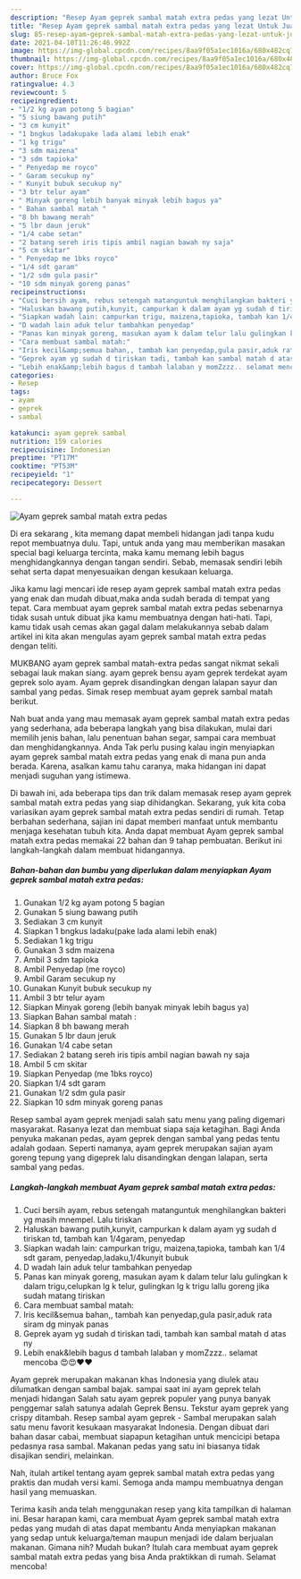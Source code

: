```yaml
---
description: "Resep Ayam geprek sambal matah extra pedas yang lezat Untuk Jualan"
title: "Resep Ayam geprek sambal matah extra pedas yang lezat Untuk Jualan"
slug: 85-resep-ayam-geprek-sambal-matah-extra-pedas-yang-lezat-untuk-jualan
date: 2021-04-10T11:26:46.992Z
image: https://img-global.cpcdn.com/recipes/8aa9f05a1ec1016a/680x482cq70/ayam-geprek-sambal-matah-extra-pedas-foto-resep-utama.jpg
thumbnail: https://img-global.cpcdn.com/recipes/8aa9f05a1ec1016a/680x482cq70/ayam-geprek-sambal-matah-extra-pedas-foto-resep-utama.jpg
cover: https://img-global.cpcdn.com/recipes/8aa9f05a1ec1016a/680x482cq70/ayam-geprek-sambal-matah-extra-pedas-foto-resep-utama.jpg
author: Bruce Fox
ratingvalue: 4.3
reviewcount: 5
recipeingredient:
- "1/2 kg ayam potong 5 bagian"
- "5 siung bawang putih"
- "3 cm kunyit"
- "1 bngkus ladakupake lada alami lebih enak"
- "1 kg trigu"
- "3 sdm maizena"
- "3 sdm tapioka"
- " Penyedap me royco"
- " Garam secukup ny"
- " Kunyit bubuk secukup ny"
- "3 btr telur ayam"
- " Minyak goreng lebih banyak minyak lebih bagus ya"
- " Bahan sambal matah "
- "8 bh bawang merah"
- "5 lbr daun jeruk"
- "1/4 cabe setan"
- "2 batang sereh iris tipis ambil nagian bawah ny saja"
- "5 cm skitar"
- " Penyedap me 1bks royco"
- "1/4 sdt garam"
- "1/2 sdm gula pasir"
- "10 sdm minyak goreng panas"
recipeinstructions:
- "Cuci bersih ayam, rebus setengah matanguntuk menghilangkan bakteri yg masih mnempel. Lalu tiriskan"
- "Haluskan bawang putih,kunyit, campurkan k dalam ayam yg sudah d tiriskan td, tambah kan 1/4garam, penyedap"
- "Siapkan wadah lain: campurkan trigu, maizena,tapioka, tambah kan 1/4 sdt garam, penyedap,ladaku,1/4kunyit bubuk"
- "D wadah lain aduk telur tambahkan penyedap"
- "Panas kan minyak goreng, masukan ayam k dalam telur lalu gulingkan k dalam trigu,celupkan lg k telur, gulingkan lg k trigu lallu goreng jika sudah matang tiriskan"
- "Cara membuat sambal matah:"
- "Iris kecil&amp;semua bahan,, tambah kan penyedap,gula pasir,aduk rata siram dg minyak panas"
- "Geprek ayam yg sudah d tiriskan tadi, tambah kan sambal matah d atas ny"
- "Lebih enak&amp;lebih bagus d tambah lalaban y momZzzz.. selamat mencoba 😍😍❤️❤️"
categories:
- Resep
tags:
- ayam
- geprek
- sambal

katakunci: ayam geprek sambal 
nutrition: 159 calories
recipecuisine: Indonesian
preptime: "PT17M"
cooktime: "PT53M"
recipeyield: "1"
recipecategory: Dessert

---
```



![Ayam geprek sambal matah extra pedas](https://img-global.cpcdn.com/recipes/8aa9f05a1ec1016a/680x482cq70/ayam-geprek-sambal-matah-extra-pedas-foto-resep-utama.jpg)

Di era  sekarang , kita memang dapat membeli hidangan jadi tanpa kudu repot membuatnya dulu. Tapi, untuk anda yang mau memberikan masakan special bagi keluarga tercinta, maka kamu memang lebih bagus menghidangkannya dengan tangan sendiri. Sebab, memasak sendiri lebih sehat serta dapat menyesuaikan dengan kesukaan keluarga.

Jika kamu lagi mencari ide resep ayam geprek sambal matah extra pedas yang enak dan mudah dibuat,maka anda sudah berada di tempat yang tepat. Cara membuat ayam geprek sambal matah extra pedas  sebenarnya tidak susah untuk dibuat jika kamu membuatnya dengan hati-hati. Tapi, kamu tidak usah cemas akan gagal dalam melakukannya 
sebab dalam artikel ini kita akan mengulas ayam geprek sambal matah extra pedas dengan teliti.  

MUKBANG ayam geprek sambal matah-extra pedas sangat nikmat sekali sebagai lauk makan siang. ayam geprek bensu ayam geprek terdekat ayam geprek solo ayam. Ayam geprek disandingkan dengan lalapan sayur dan sambal yang pedas. Simak resep membuat ayam geprek sambal matah berikut.

Nah buat anda yang mau memasak ayam geprek sambal matah extra pedas yang sederhana, ada beberapa langkah yang bisa dilakukan, mulai dari memilih jenis bahan, lalu penentuan bahan segar, sampai cara membuat dan menghidangkannya. Anda Tak perlu pusing kalau ingin menyiapkan ayam geprek sambal matah extra pedas yang enak di mana pun anda berada. Karena, asalkan kamu  tahu caranya, maka hidangan ini dapat menjadi suguhan yang istimewa.

Di bawah ini, ada beberapa tips dan trik dalam memasak resep ayam geprek sambal matah extra pedas yang siap dihidangkan. Sekarang, yuk kita coba variasikan ayam geprek sambal matah extra pedas sendiri di rumah. Tetap berbahan sederhana, sajian ini dapat memberi manfaat untuk membantu menjaga kesehatan tubuh kita. Anda dapat membuat Ayam geprek sambal matah extra pedas memakai 22 bahan dan 9 tahap pembuatan. Berikut ini langkah-langkah dalam membuat hidangannya.

<!--inarticleads1-->

##### Bahan-bahan dan bumbu yang diperlukan dalam menyiapkan Ayam geprek sambal matah extra pedas:

1. Gunakan 1/2 kg ayam potong 5 bagian
1. Gunakan 5 siung bawang putih
1. Sediakan 3 cm kunyit
1. Siapkan 1 bngkus ladaku(pake lada alami lebih enak)
1. Sediakan 1 kg trigu
1. Gunakan 3 sdm maizena
1. Ambil 3 sdm tapioka
1. Ambil  Penyedap (me royco)
1. Ambil  Garam secukup ny
1. Gunakan  Kunyit bubuk secukup ny
1. Ambil 3 btr telur ayam
1. Siapkan  Minyak goreng (lebih banyak minyak lebih bagus ya)
1. Siapkan  Bahan sambal matah :
1. Siapkan 8 bh bawang merah
1. Gunakan 5 lbr daun jeruk
1. Gunakan 1/4 cabe setan
1. Sediakan 2 batang sereh iris tipis ambil nagian bawah ny saja
1. Ambil 5 cm skitar
1. Siapkan  Penyedap (me 1bks royco)
1. Siapkan 1/4 sdt garam
1. Gunakan 1/2 sdm gula pasir
1. Siapkan 10 sdm minyak goreng panas


Resep sambal ayam geprek menjadi salah satu menu yang paling digemari masyarakat. Rasanya lezat dan membuat siapa saja ketagihan. Bagi Anda penyuka makanan pedas, ayam geprek dengan sambal yang pedas tentu adalah godaan. Seperti namanya, ayam geprek merupakan sajian ayam goreng tepung yang digeprek lalu disandingkan dengan lalapan, serta sambal yang pedas. 

<!--inarticleads2-->

##### Langkah-langkah membuat Ayam geprek sambal matah extra pedas:

1. Cuci bersih ayam, rebus setengah matanguntuk menghilangkan bakteri yg masih mnempel. Lalu tiriskan
1. Haluskan bawang putih,kunyit, campurkan k dalam ayam yg sudah d tiriskan td, tambah kan 1/4garam, penyedap
1. Siapkan wadah lain: campurkan trigu, maizena,tapioka, tambah kan 1/4 sdt garam, penyedap,ladaku,1/4kunyit bubuk
1. D wadah lain aduk telur tambahkan penyedap
1. Panas kan minyak goreng, masukan ayam k dalam telur lalu gulingkan k dalam trigu,celupkan lg k telur, gulingkan lg k trigu lallu goreng jika sudah matang tiriskan
1. Cara membuat sambal matah:
1. Iris kecil&amp;semua bahan,, tambah kan penyedap,gula pasir,aduk rata siram dg minyak panas
1. Geprek ayam yg sudah d tiriskan tadi, tambah kan sambal matah d atas ny
1. Lebih enak&amp;lebih bagus d tambah lalaban y momZzzz.. selamat mencoba 😍😍❤️❤️


Ayam geprek merupakan makanan khas Indonesia yang diulek atau dilumatkan dengan sambal bajak. sampai saat ini ayam geprek telah menjadi hidangan Salah satu ayam geprek populer yang punya banyak penggemar salah satunya adalah Geprek Bensu. Tekstur ayam geprek yang crispy ditambah. Resep sambal ayam geprek - Sambal merupakan salah satu menu favorit kesukaan masyarakat Indonesia. Dengan dibuat dari bahan dasar cabai, membuat siapapun ketagihan untuk mencicipi betapa pedasnya rasa sambal. Makanan pedas yang satu ini biasanya tidak disajikan sendiri, melainkan. 

Nah, itulah artikel tentang  ayam geprek sambal matah extra pedas  yang praktis dan mudah versi kami. Semoga anda mampu membuatnya dengan hasil yang memuaskan. 

Terima kasih anda telah menggunakan resep yang kita tampilkan di halaman ini. Besar harapan kami, cara membuat  Ayam geprek sambal matah extra pedas yang mudah di atas dapat membantu Anda menyiapkan makanan yang sedap untuk keluarga/teman maupun menjadi ide dalam berjualan makanan. Gimana nih? Mudah bukan? Itulah cara membuat ayam geprek sambal matah extra pedas yang bisa Anda praktikkan di rumah. Selamat mencoba!

